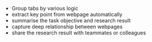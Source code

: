 - Group tabs by various logic
- extract key point from webpage automatically
- summarise the task objective and research result
- capture deep relationship between webpages
- share the research result with teammates or colleagues